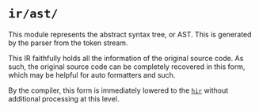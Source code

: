 # `ir/ast/`

This module represents the abstract syntax tree, or AST. This is
generated by the parser from the token stream.

This IR faithfully holds all the information of the original source
code. As such, the original source code can be completely recovered in
this form, which may be helpful for auto formatters and such.

By the compiler, this form is immediately lowered to the
[`hir`](../hir/) without additional processing at this level.
